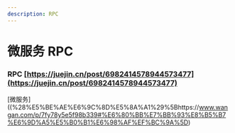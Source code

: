 ```yaml
---
description: RPC
---
```


# 微服务 RPC

### RPC [https://juejin.cn/post/6982414578944573477](https://juejin.cn/post/6982414578944573477)

\[微服务]\((%28%E5%BE%AE%E6%9C%8D%E5%8A%A1%29%5Bhttps://www.wangan.com/p/7fy78y5e5f98b339#%E6%80%BB%E7%BB%93%E8%B5%B7%E6%9D%A5%E5%B0%B1%E6%98%AF%EF%BC%9A%5D)
